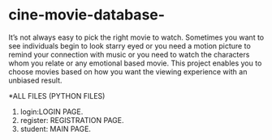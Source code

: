 # cine-movie-database-

It’s not always easy to pick the right movie to watch. Sometimes you want to see individuals begin 
to look starry eyed or you need a motion picture to remind your connection with music or you need 
to watch the characters whom you relate or any emotional based movie. This project enables you 
to choose movies based on how you want the viewing experience with an unbiased result.


*ALL FILES (PYTHON FILES)
1. login:LOGIN PAGE.
2. register: REGISTRATION PAGE.
3. student: MAIN PAGE.
